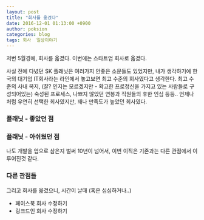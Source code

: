 ```yaml
---
layout: post
title: "회사를 옮겼다"
date: 2016-12-01 01:13:00 +0900
author: poksion
categories: blog
tags: 회사  일상이야기
---
```


저번 5월경에, 회사를 옮겼다. 이번에는 스타트업 회사로 옮겼다.

사실 전에 다녔던 SK 플래닛은 여러가지 안좋은 소문들도 있었지만, 내가 생각하기에 한국의 대기업 IT회사라는 라인에서 놓고보면 최고 수준의 회사였다고 생각한다. 최고 수준의 사내 복지, (잘? 인지는 모르겠지만 - 확고한 프로정신을 가지고 있는 사람들로 구성되어있는) 숙성된 프로세스, 나쁘지 않았던 연봉과 직원들의 후한 인심 등등.. 언제나처럼 우연히 선택한 회사였지만, 꽤나 만족도가 높았던 회사였다.

### 플래닛 - 좋았던 점

### 플래닛 - 아쉬웠던 점

나도 개발을 업으로 삼은지 벌써 10년이 넘어서, 이번 이직은 기존과는 다른 관점에서 이루어진것 같다.

### 다른 관점들

그리고 회사를 옮겼으니, 시간이 날때 (혹은 심심하거나..)

 * 페이스북 회사 수정하기
 * 링크드인 회사 수정하기

